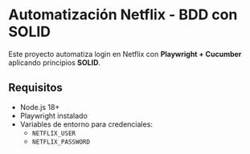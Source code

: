 # Automatización Netflix - BDD con SOLID

Este proyecto automatiza login en Netflix con **Playwright + Cucumber** aplicando principios **SOLID**.

## Requisitos

- Node.js 18+
- Playwright instalado
- Variables de entorno para credenciales:
  - `NETFLIX_USER`
  - `NETFLIX_PASSWORD`


